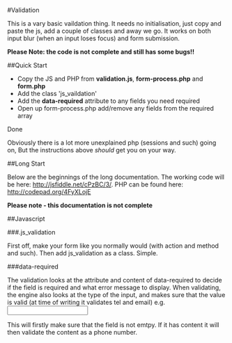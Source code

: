 #Validation

This is a vary basic vaildation thing. It needs no initialisation, just copy and paste the js, add a couple of classes and away we go. It works on both input blur (when an input loses focus) and form submission.

**Please Note: the code is not complete and still has some bugs!!**

##Quick Start

 - Copy the JS and PHP from **validation.js**,  **form-process.php** and **form.php**
 - Add the class 'js_vaildation'
 - Add the **data-required** attribute to any fields you need required
 - Open up form-process.php add/remove any fields from the required array

Done

Obviously there is a lot more unexplained php (sessions and such) going on, But the instructions above *should* get you on your way.

##Long Start

Below are the beginnings of the long documentation. The working code will be here: http://jsfiddle.net/cPzBC/3/. PHP can be found here: http://codepad.org/4FyXLojE

**Please note - this documentation is not complete**

##Javascript

###.js_validation

First off, make your form like you normally would (with action and method and such). Then add js_validation as a class. Simple.

###data-required

The validation looks at the attribute and content of data-required to decide if the field is required and what error message to display. When validating, the engine also looks at the type of the input, and makes sure that the value is valid (at time of writing it validates tel and email)
e.g.
	 <input type="tel" id="phone" name="phone" data-required="Please enter a phone number" />

This will firstly make sure that the field is not emtpy. If it has content it will then validate the content as a phone number.

